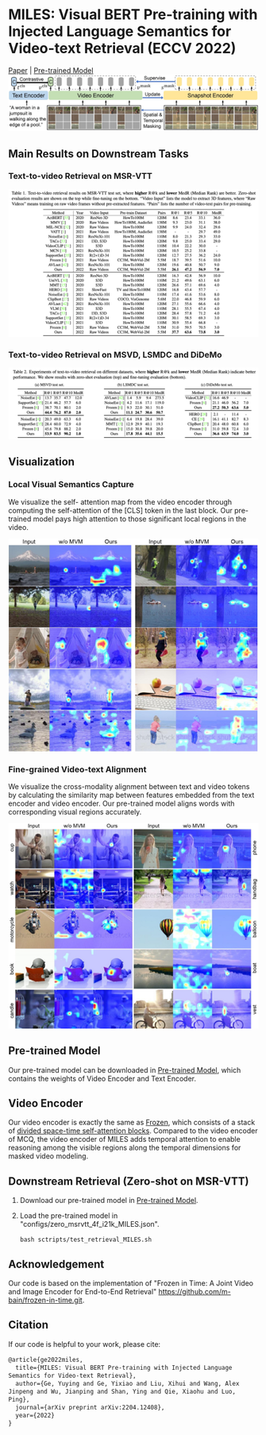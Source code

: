 # MILES: Visual BERT Pre-training with Injected Language Semantics for Video-text Retrieval (ECCV 2022)

[Paper](https://arxiv.org/abs/2204.12408) | [Pre-trained Model](https://connecthkuhk-my.sharepoint.com/:u:/g/personal/yuyingge_connect_hku_hk/EewsJ8SvaetNjHBnaopKelkBpIhyARHKoHAFkHm9uAZhGA?e=K6XXEI)
![image](https://github.com/TencentARC/MCQ/blob/main/demo/MILES/MILES.jpg?raw=true)


## Main Results on Downstream Tasks
### Text-to-video Retrieval on MSR-VTT
![image](https://github.com/TencentARC/MCQ/blob/main/demo/MILES/msrvtt.png?raw=true)
### Text-to-video Retrieval on MSVD, LSMDC and DiDeMo
![image](https://github.com/TencentARC/MCQ/blob/main/demo/MILES/msvd.png?raw=true)

## Visualization
### Local Visual Semantics Capture
We visualize the self- attention map from the video encoder through computing the self-attention of the [CLS] token in the last block. Our pre-trained model pays high attention to those significant local regions in the video.

![image](https://github.com/TencentARC/MCQ/blob/main/demo/MILES/MILES_vis_self.jpg?raw=true)
### Fine-grained Video-text Alignment 
We visualize the cross-modality alignment between text and video tokens by calculating the similarity map between features embedded from the text encoder and video encoder. Our pre-trained model aligns words with corresponding visual regions accurately.

![image](https://github.com/TencentARC/MCQ/blob/main/demo/MILES/MILES_vis_cross.jpg?raw=true)


## Pre-trained Model
Our pre-trained model can be downloaded in [Pre-trained Model](https://connecthkuhk-my.sharepoint.com/:u:/g/personal/yuyingge_connect_hku_hk/EewsJ8SvaetNjHBnaopKelkBpIhyARHKoHAFkHm9uAZhGA?e=K6XXEI), which contains the weights of Video Encoder and Text Encoder.


## Video Encoder
Our video encoder is exactly the same as [Frozen](https://arxiv.org/abs/2104.00650), which consists of a stack of [divided space-time self-attention blocks](https://arxiv.org/abs/2102.05095). Compared to the video encoder of MCQ, the video encoder of MILES adds temporal attention to enable reasoning among the visible regions along the temporal dimensions for masked video modeling.


## Downstream Retrieval (Zero-shot on MSR-VTT)
 1. Download our pre-trained model in [Pre-trained Model](https://connecthkuhk-my.sharepoint.com/:u:/g/personal/yuyingge_connect_hku_hk/EewsJ8SvaetNjHBnaopKelkBpIhyARHKoHAFkHm9uAZhGA?e=K6XXEI).
 
 3. Load the pre-trained model in  "configs/zero_msrvtt_4f_i21k_MILES.json".
     ```
    bash sctripts/test_retrieval_MILES.sh
    ```


## Acknowledgement
Our code is based on the implementation of "Frozen in Time: A Joint Video and Image Encoder for End-to-End Retrieval" <https://github.com/m-bain/frozen-in-time.git>.

## Citation
If our code is helpful to your work, please cite:
```
@article{ge2022miles,
  title={MILES: Visual BERT Pre-training with Injected Language Semantics for Video-text Retrieval},
  author={Ge, Yuying and Ge, Yixiao and Liu, Xihui and Wang, Alex Jinpeng and Wu, Jianping and Shan, Ying and Qie, Xiaohu and Luo, Ping},
  journal={arXiv preprint arXiv:2204.12408},
  year={2022}
}
```

